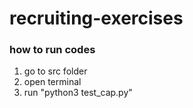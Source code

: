 # recruiting-exercises

### how to run codes

1) go to src folder
2) open terminal 
3) run "python3 test_cap.py"
